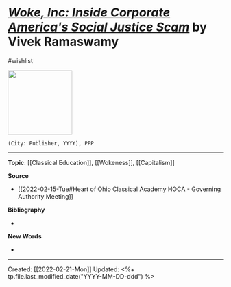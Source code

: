 
# [*Woke, Inc: Inside Corporate America's Social Justice Scam*]() by Vivek Ramaswamy
#wishlist

<img src="" width=150>

`(City: Publisher, YYYY), PPP`


--- 
**Topic**: [[Classical Education]], [[Wokeness]], [[Capitalism]]

**Source**
- [[2022-02-15-Tue#Heart of Ohio Classical Academy HOCA - Governing Authority Meeting]]


**Bibliography**

- 

**New Words**

- 

---
Created: [[2022-02-21-Mon]]
Updated: <%+ tp.file.last_modified_date("YYYY-MM-DD-ddd") %>
